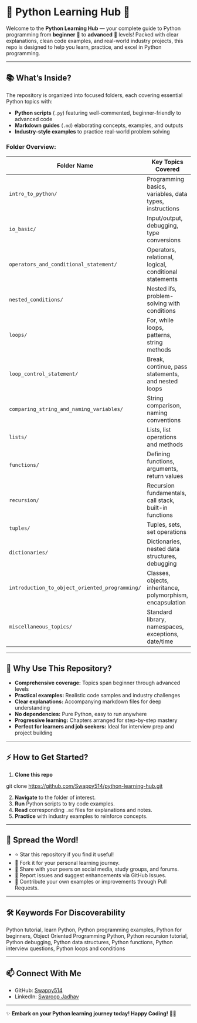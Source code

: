 # 🚀 Python Learning Hub 🐍

Welcome to the **Python Learning Hub** — your complete guide to Python programming from **beginner** 🔰 to **advanced** 🚀 levels! Packed with clear explanations, clean code examples, and real-world industry projects, this repo is designed to help you learn, practice, and excel in Python programming.

---

## 📚 What’s Inside?

The repository is organized into focused folders, each covering essential Python topics with:

- **Python scripts** (`.py`) featuring well-commented, beginner-friendly to advanced code
- **Markdown guides** (`.md`) elaborating concepts, examples, and outputs
- **Industry-style examples** to practice real-world problem solving

### Folder Overview:

| Folder Name                                    | Key Topics Covered                                         |
| ---------------------------------------------- | ---------------------------------------------------------- |
| `intro_to_python/`                             | Programming basics, variables, data types, instructions    |
| `io_basic/`                                    | Input/output, debugging, type conversions                  |
| `operators_and_conditional_statement/`         | Operators, relational, logical, conditional statements     |
| `nested_conditions/`                           | Nested ifs, problem-solving with conditions                |
| `loops/`                                       | For, while loops, patterns, string methods                 |
| `loop_control_statement/`                      | Break, continue, pass statements, and nested loops         |
| `comparing_string_and_naming_variables/`       | String comparison, naming conventions                      |
| `lists/`                                       | Lists, list operations and methods                         |
| `functions/`                                   | Defining functions, arguments, return values               |
| `recursion/`                                   | Recursion fundamentals, call stack, built-in functions     |
| `tuples/`                                      | Tuples, sets, set operations                               |
| `dictionaries/`                                | Dictionaries, nested data structures, debugging            |
| `introduction_to_object_oriented_programming/` | Classes, objects, inheritance, polymorphism, encapsulation |
| `miscellaneous_topics/`                        | Standard library, namespaces, exceptions, date/time        |

---

## 🌟 Why Use This Repository?

- **Comprehensive coverage:** Topics span beginner through advanced levels
- **Practical examples:** Realistic code samples and industry challenges
- **Clear explanations:** Accompanying markdown files for deep understanding
- **No dependencies:** Pure Python, easy to run anywhere
- **Progressive learning:** Chapters arranged for step-by-step mastery
- **Perfect for learners and job seekers:** Ideal for interview prep and project building

---

## ⚡ How to Get Started?

1. **Clone this repo**

git clone https://github.com/Swappy514/python-learning-hub.git

2. **Navigate** to the folder of interest.
3. **Run** Python scripts to try code examples.
4. **Read** corresponding `.md` files for explanations and notes.
5. **Practice** with industry examples to reinforce concepts.

---

## 📢 Spread the Word!

- ⭐️ Star this repository if you find it useful!
- 🍴 Fork it for your personal learning journey.
- 📣 Share with your peers on social media, study groups, and forums.
- 🐞 Report issues and suggest enhancements via GitHub Issues.
- 💬 Contribute your own examples or improvements through Pull Requests.

---

## 🛠 Keywords For Discoverability

Python tutorial, learn Python, Python programming examples, Python for beginners, Object Oriented Programming Python, Python recursion tutorial, Python debugging, Python data structures, Python functions, Python interview questions, Python loops and conditions

---

## 📫 Connect With Me

- GitHub: [Swappy514](https://github.com/Swappy514)
- LinkedIn: [Swaroop Jadhav](https://www.linkedin.com/in/swaroopjadhav514/)

---

✨ **Embark on your Python learning journey today! Happy Coding!** 🐍🎉
